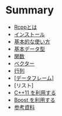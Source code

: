 # Summary

* [Rcppとは](README.md)
* [インストール](install.md)
* [基本的な使い方](basic_usage.md)
* [基本データ型](data_types.md)
* [関数](function.md)
* [ベクター](vector.md)
* [行列](matrix.md)
* [[データフレーム]](dataframe.md)
* [リスト]
* [C++11 を利用する](c++11)
* [Boost を利用する](boost)
* [参考資料](references.md)

